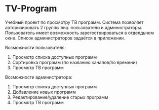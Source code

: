 # TV-Program
Учебный проект по просмотру ТВ программ. 
Система позволяет авторизировать 2 группы лиц: пользователи и администраторы. Пользователь имеет возможность зарегестрироваться в отделдьном окне. Список администраторов задаётся в приложении.

Возможности пользователя:
1. Просмотр списка доступных программ
2. Сортировка программ (по названию каналов/по времени)
3. Просмотр ТВ программ

Возможности администратора:
1. Просмотр списка доступных программ
2. Добавление новых программ
3. Редактирование/удаление старых программ
4. Просмотр ТВ программ
